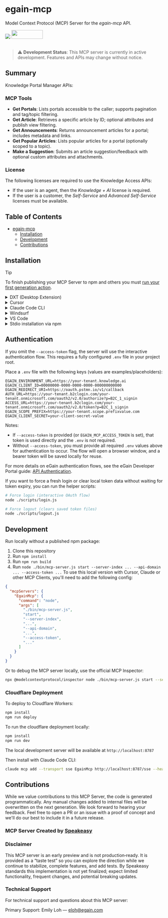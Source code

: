 # egain-mcp

Model Context Protocol (MCP) Server for the *egain-mcp* API.

<div align="left">
    <a href="https://www.speakeasy.com/?utm_source=egain-mcp&utm_campaign=mcp-typescript"><img src="https://www.speakeasy.com/assets/badges/built-by-speakeasy.svg" /></a>
    <a href="https://opensource.org/licenses/MIT">
        <img src="https://img.shields.io/badge/License-MIT-blue.svg" style="width: 100px; height: 28px;" />
    </a>
</div>
<br />

> ⚠️ **Development Status**: This MCP server is currently in active development. Features and APIs may change without notice.


<!-- Start Summary [summary] -->
## Summary

Knowledge Portal Manager APIs:
### MCP Tools
- **Get Portals**: Lists portals accessible to the caller; supports pagination and tag/topic filtering.
- **Get Article**: Retrieves a specific article by ID; optional attributes and publish view filtering.
- **Get Announcements**: Returns announcement articles for a portal; includes metadata and links.
- **Get Popular Articles**: Lists popular articles for a portal (optionally scoped to a topic).
- **Make a Suggestion**: Submits an article suggestion/feedback with optional custom attributes and attachments.
### License
  The following licenses are required to use the Knowledge Access APIs:
  * If the user is an agent, then the *Knowledge + AI* license is required.
  * If the user is a customer, the *Self-Service* and *Advanced Self-Service* licenses must be available.

<!-- Start Table of Contents [toc] -->
## Table of Contents
<!-- $toc-max-depth=2 -->
* [egain-mcp](#egain-mcp)
  * [Installation](#installation)
  * [Development](#development)
  * [Contributions](#contributions)

<!-- End Table of Contents [toc] -->

<!-- Start Installation [installation] -->
## Installation

> [!TIP]
> To finish publishing your MCP Server to npm and others you must [run your first generation action](https://www.speakeasy.com/docs/github-setup#step-by-step-guide).
<details>
<summary>DXT (Desktop Extension)</summary>

Install the MCP server as a Desktop Extension using the pre-built [`mcp-server.dxt`](./mcp-server.dxt) file:

Simply drag and drop the [`mcp-server.dxt`](./mcp-server.dxt) file onto Claude Desktop to install the extension.

The DXT package includes the MCP server and all necessary configuration. Once installed, the server will be available without additional setup.

> [!NOTE]
> DXT (Desktop Extensions) provide a streamlined way to package and distribute MCP servers. Learn more about [Desktop Extensions](https://www.anthropic.com/engineering/desktop-extensions).

</details>

<details>
<summary>Cursor</summary>

[![Install MCP Server](https://cursor.com/deeplink/mcp-install-dark.svg)](https://cursor.com/install-mcp?name=EgainMcp&config=eyJtY3BTZXJ2ZXJzIjp7IkVnYWluTWNwIjp7InR5cGUiOiJtY3AiLCJ1cmwiOiJodHRwczovL2V4YW1wbGUtY2xvdWRmbGFyZS13b3JrZXIuY29tL21jcCIsImhlYWRlcnMiOnsiYXV0aG9yaXphdGlvbiI6IiR7RUdBSU4tTUNQX0FDQ0VTU19UT0tFTn0ifX19fQ==)

Or manually:

1. Open Cursor Settings
2. Select Tools and Integrations
3. Select New MCP Server
4. If the configuration file is empty paste the following JSON into the MCP Server Configuration:

```json
{
  "mcpServers": {
    "EgainMcp": {
      "type": "mcp",
      "url": "https://example-cloudflare-worker.com/mcp",
      "headers": {
        "authorization": "${EGAIN-MCP_ACCESS_TOKEN}"
      }
    }
  }
}
```

</details>

<details>
<summary>Claude Code CLI</summary>

```bash
claude mcp add --transport sse EgainMcp undefined/sse --header "authorization: ..."
```

</details>
<details>
<summary>Windsurf</summary>

Refer to [Official Windsurf documentation](https://docs.windsurf.com/windsurf/cascade/mcp#adding-a-new-mcp-plugin) for latest information

1. Open Windsurf Settings
2. Select Cascade on left side menu
3. Click on `Manage MCPs`. (To Manage MCPs you should be signed in with a Windsurf Account)
4. Click on `View raw config` to open up the mcp configuration file.
5. If the configuration file is empty paste the full json
```
{
  "mcpServers": {
    "EgainMcp": {
      "command": "npx",
      "args": [
        "egain-mcp",
        "start",
        "--api-domain",
        "...",
        "--access-token",
        "..."
      ]
    }
  }
}
```
</details>
<details>
<summary>VS Code</summary>

Refer to [Official VS Code documentation](https://code.visualstudio.com/api/extension-guides/ai/mcp) for latest information

1. Open [Command Palette](https://code.visualstudio.com/docs/getstarted/userinterface#_command-palette)
1. Search and open `MCP: Open User Configuration`. This should open mcp.json file
2. If the configuration file is empty paste the full json
```
{
  "mcpServers": {
    "EgainMcp": {
      "command": "npx",
      "args": [
        "egain-mcp",
        "start",
        "--api-domain",
        "...",
        "--access-token",
        "..."
      ]
    }
  }
}
```

</details>


<details>
<summary> Stdio installation via npm </summary>
To start the MCP server, run:

```bash
npx egain-mcp start --api-domain ... --access-token ...
```

For a full list of server arguments, run:

```
npx egain-mcp --help
```

</details>
<!-- End Installation [installation] -->

## Authentication

If you omit the `--access-token` flag, the server will use the interactive authentication flow. This requires a fully configured `.env` file in your project root.

Place a `.env` file with the following keys (values are examples/placeholders):

```
EGAIN_ENVIRONMENT_URL=https://your-tenant.knowledge.ai
EGAIN_CLIENT_ID=00000000-0000-0000-0000-000000000000
EGAIN_REDIRECT_URI=https://oauth.pstmn.io/v1/callback
AUTH_URL=https://your-tenant.b2clogin.com/your-tenant.onmicrosoft.com/oauth2/v2.0/authorize?p=B2C_1_signin
ACCESS_URL=https://your-tenant.b2clogin.com/your-tenant.onmicrosoft.com/oauth2/v2.0/token?p=B2C_1_signin
EGAIN_SCOPE_PREFIX=https://your-tenant.scope.prefixvalue.com
EGAIN_CLIENT_SECRET=your-client-secret-value
```

Notes:
- If `--access-token` is provided (or `EGAIN_MCP_ACCESS_TOKEN` is set), that token is used directly and the `.env` is not required.
- Without `--access-token`, you must provide all required `.env` values above for authentication to occur. The flow will open a browser window, and a bearer token will be saved locally for reuse.

For more details on eGain authentication flows, see the eGain Developer Portal guide: [API Authentication](https://apidev.egain.com/developer-portal/get-started/authentication_guide/).

If you want to force a fresh login or clear local token data without waiting for token expiry, you can run the helper scripts:

```bash
# Force login (interactive OAuth flow)
node ./scripts/login.js

# Force logout (clears saved token files)
node ./scripts/logout.js
```

<!-- Placeholder for Future Speakeasy SDK Sections -->

## Development

Run locally without a published npm package:
1. Clone this repository
2. Run `npm install`
3. Run `npm run build`
4. Run `node ./bin/mcp-server.js start --server-index ... --api-domain ... --access-token ...`
To use this local version with Cursor, Claude or other MCP Clients, you'll need to add the following config:

```json
{
  "mcpServers": {
    "EgainMcp": {
      "command": "node",
      "args": [
        "./bin/mcp-server.js",
        "start",
        "--server-index",
        "...",
        "--api-domain",
        "...",
        "--access-token",
        "..."
      ]
    }
  }
}
```

Or to debug the MCP server locally, use the official MCP Inspector: 

```bash
npx @modelcontextprotocol/inspector node ./bin/mcp-server.js start --server-index ... --api-domain ... --access-token ...
```


### Cloudflare Deployment

To deploy to Cloudflare Workers:

```bash
npm install 
npm run deploy
```

To run the cloudflare deployment locally:

```bash
npm install 
npm run dev
```

The local development server will be available at `http://localhost:8787`

Then install with Claude Code CLI:

```bash
claude mcp add --transport sse EgainMcp http://localhost:8787/sse --header "authorization: ..."
```





## Contributions

While we value contributions to this MCP Server, the code is generated programmatically. Any manual changes added to internal files will be overwritten on the next generation. 
We look forward to hearing your feedback. Feel free to open a PR or an issue with a proof of concept and we'll do our best to include it in a future release. 

### MCP Server Created by [Speakeasy](https://www.speakeasy.com/?utm_source=egain-mcp&utm_campaign=mcp-typescript)

### Disclaimer

This MCP server is an early preview and is not production‑ready. It is provided as a “taste test” so you can explore the direction while we continue to stabilize, complete features, and add tests. By Speakeasy standards this implementation is not yet finalized; expect limited functionality, frequent changes, and potential breaking updates.

### Technical Support

For technical support and questions about this MCP server:

Primary Support: Emily Loh — eloh@egain.com
